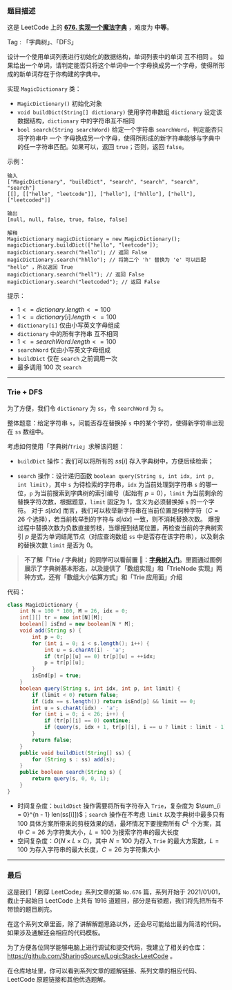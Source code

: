 ### 题目描述

这是 LeetCode 上的 **[676. 实现一个魔法字典](https://leetcode.cn/problems/cut-off-trees-for-golf-event/solution/by-ac_oier-ksth/)** ，难度为 **中等**。

Tag : 「字典树」、「DFS」



设计一个使用单词列表进行初始化的数据结构，单词列表中的单词 互不相同 。 如果给出一个单词，请判定能否只将这个单词中一个字母换成另一个字母，使得所形成的新单词存在于你构建的字典中。

实现 `MagicDictionary` 类：

* `MagicDictionary()` 初始化对象
* `void buildDict(String[] dictionary)` 使用字符串数组 `dictionary` 设定该数据结构，`dictionary` 中的字符串互不相同
* `bool search(String searchWord)` 给定一个字符串 `searchWord`，判定能否只将字符串中 一个 字母换成另一个字母，使得所形成的新字符串能够与字典中的任一字符串匹配。如果可以，返回 `true`；否则，返回 `false`。

示例：
```
输入
["MagicDictionary", "buildDict", "search", "search", "search", "search"]
[[], [["hello", "leetcode"]], ["hello"], ["hhllo"], ["hell"], ["leetcoded"]]

输出
[null, null, false, true, false, false]

解释
MagicDictionary magicDictionary = new MagicDictionary();
magicDictionary.buildDict(["hello", "leetcode"]);
magicDictionary.search("hello"); // 返回 False
magicDictionary.search("hhllo"); // 将第二个 'h' 替换为 'e' 可以匹配 "hello" ，所以返回 True
magicDictionary.search("hell"); // 返回 False
magicDictionary.search("leetcoded"); // 返回 False
```

提示：
* $1 <= dictionary.length <= 100$
* $1 <= dictionary[i].length <= 100$
* `dictionary[i]` 仅由小写英文字母组成
* `dictionary` 中的所有字符串 互不相同
* $1 <= searchWord.length <= 100$
* `searchWord` 仅由小写英文字母组成
* `buildDict` 仅在 `search` 之前调用一次
* 最多调用 $100$ 次 `search`

---

### Trie + DFS

为了方便，我们令 `dictionary` 为 `ss`，令 `searchWord` 为 `s`。

整体题意：给定字符串 `s`，问能否存在替换掉 `s` 中的某个字符，使得新字符串出现在 `ss` 数组中。

考虑如何使用「字典树/`Trie`」求解该问题：
*  `buildDict` 操作：我们可以将所有的 $ss[i]$ 存入字典树中，方便后续检索；

* `search` 操作：设计递归函数 `boolean query(String s, int idx, int p, int limit)`，其中 `s` 为待检索的字符串，`idx` 为当前处理到字符串 `s` 的哪一位，`p` 为当前搜索到字典树的索引编号（起始有 $p = 0$），`limit` 为当前剩余的替换字符次数，根据题意，`limit` 固定为 $1$，含义为必须替换掉 `s` 的一个字符。
    对于 $s[idx]$ 而言，我们可以枚举新字符串在当前位置是何种字符（$C = 26$ 个选择），若当前枚举到的字符与 $s[idx]$ 一致，则不消耗替换次数。
    爆搜过程中替换次数为负数直接剪枝，当爆搜到结尾位置，再检查当前的字典树索引 $p$ 是否为单词结尾节点（对应查询数组 `ss` 中是否存在该字符串），以及剩余的替换次数 `limit` 是否为 $0$。

> **不了解「Trie / 字典树」的同学可以看前置 🧀：[字典树入门](https://mp.weixin.qq.com/s?__biz=MzU4NDE3MTEyMA==&mid=2247488490&idx=1&sn=db2998cb0e5f08684ee1b6009b974089)。里面通过图例展示了字典树基本形态，以及提供了「数组实现」和「TrieNode 实现」两种方式，还有「数组大小估算方式」和「Trie 应用面」介绍**

代码：
```Java
class MagicDictionary {
    int N = 100 * 100, M = 26, idx = 0;
    int[][] tr = new int[N][M];
    boolean[] isEnd = new boolean[N * M];
    void add(String s) {
        int p = 0;
        for (int i = 0; i < s.length(); i++) {
            int u = s.charAt(i) - 'a';
            if (tr[p][u] == 0) tr[p][u] = ++idx;
            p = tr[p][u];
        }
        isEnd[p] = true;
    }
    boolean query(String s, int idx, int p, int limit) {
        if (limit < 0) return false;
        if (idx == s.length()) return isEnd[p] && limit == 0;
        int u = s.charAt(idx) - 'a';
        for (int i = 0; i < 26; i++) {
            if (tr[p][i] == 0) continue;
            if (query(s, idx + 1, tr[p][i], i == u ? limit : limit - 1)) return true;
        }
        return false;
    }
    public void buildDict(String[] ss) {
        for (String s : ss) add(s);
    }
    public boolean search(String s) {
        return query(s, 0, 0, 1);
    }
}
```
* 时间复杂度：`buildDict` 操作需要将所有字符存入 `Trie`，复杂度为 $\sum_{i = 0}^{n - 1} len(ss[i]])$；`search` 操作在不考虑 `limit` 以及字典树中最多只有 $100$ 具体方案所带来的剪枝效果的话，最坏情况下要搜索所有 $C^L$ 个方案，其中 $C = 26$ 为字符集大小，$L = 100$ 为搜索字符串的最大长度
* 空间复杂度：$O(N \times L \times C)$，其中 $N = 100$ 为存入 `Trie` 的最大方案数，$L = 100$ 为存入字符串的最大长度，$C = 26$ 为字符集大小

---

### 最后

这是我们「刷穿 LeetCode」系列文章的第 `No.676` 篇，系列开始于 2021/01/01，截止于起始日 LeetCode 上共有 1916 道题目，部分是有锁题，我们将先把所有不带锁的题目刷完。

在这个系列文章里面，除了讲解解题思路以外，还会尽可能给出最为简洁的代码。如果涉及通解还会相应的代码模板。

为了方便各位同学能够电脑上进行调试和提交代码，我建立了相关的仓库：https://github.com/SharingSource/LogicStack-LeetCode 。

在仓库地址里，你可以看到系列文章的题解链接、系列文章的相应代码、LeetCode 原题链接和其他优选题解。


